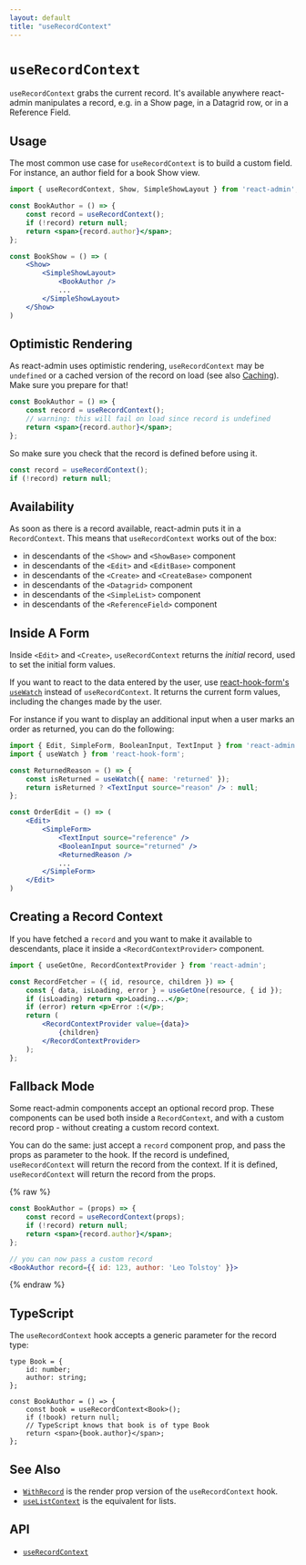 ```yaml
---
layout: default
title: "useRecordContext"
---
```


# `useRecordContext`

`useRecordContext` grabs the current record. It's available anywhere react-admin manipulates a record, e.g. in a Show page, in a Datagrid row, or in a Reference Field.

## Usage

The most common use case for `useRecordContext` is to build a custom field. For instance, an author field for a book Show view. 

```jsx
import { useRecordContext, Show, SimpleShowLayout } from 'react-admin';

const BookAuthor = () => {
    const record = useRecordContext();
    if (!record) return null;
    return <span>{record.author}</span>;
};

const BookShow = () => (
    <Show>
        <SimpleShowLayout>
            <BookAuthor />
            ...
        </SimpleShowLayout>
    </Show>
)
```

## Optimistic Rendering

As react-admin uses optimistic rendering, `useRecordContext` may be `undefined` or a cached version of the record on load (see also [Caching](./Caching.md#optimistic-rendering)). Make sure you prepare for that! 

```jsx
const BookAuthor = () => {
    const record = useRecordContext();
    // warning: this will fail on load since record is undefined    
    return <span>{record.author}</span>;
};
```

So make sure you check that the record is defined before using it.

```jsx
const record = useRecordContext();
if (!record) return null;
```

## Availability

As soon as there is a record available, react-admin puts it in a `RecordContext`. This means that `useRecordContext` works out of the box:

- in descendants of the `<Show>` and `<ShowBase>` component
- in descendants of the `<Edit>` and `<EditBase>` component
- in descendants of the `<Create>` and `<CreateBase>` component
- in descendants of the `<Datagrid>` component
- in descendants of the `<SimpleList>` component
- in descendants of the `<ReferenceField>` component

## Inside A Form

Inside `<Edit>` and `<Create>`, `useRecordContext` returns the *initial* record, used to set the initial form values. 

If you want to react to the data entered by the user, use [react-hook-form's `useWatch`](https://react-hook-form.com/docs/usewatch/) instead of `useRecordContext`. It returns the current form values, including the changes made by the user.

For instance if you want to display an additional input when a user marks an order as returned, you can do the following:

```jsx
import { Edit, SimpleForm, BooleanInput, TextInput } from 'react-admin';
import { useWatch } from 'react-hook-form';

const ReturnedReason = () => {
    const isReturned = useWatch({ name: 'returned' });
    return isReturned ? <TextInput source="reason" /> : null;
};

const OrderEdit = () => (
    <Edit>
        <SimpleForm>
            <TextInput source="reference" />
            <BooleanInput source="returned" />
            <ReturnedReason />
            ...
        </SimpleForm>
    </Edit>
)
```

## Creating a Record Context

If you have fetched a `record` and you want to make it available to descendants, place it inside a `<RecordContextProvider>` component.

```jsx
import { useGetOne, RecordContextProvider } from 'react-admin';

const RecordFetcher = ({ id, resource, children }) => {
    const { data, isLoading, error } = useGetOne(resource, { id });
    if (isLoading) return <p>Loading...</p>;
    if (error) return <p>Error :(</p>;
    return (
        <RecordContextProvider value={data}>
            {children}
        </RecordContextProvider>
    );
};
```

## Fallback Mode

Some react-admin components accept an optional record prop. These components can be used both inside a `RecordContext`, and with a custom record prop - without creating a custom record context.

You can do the same: just accept a `record` component prop, and pass the props as parameter to the hook. If the record is undefined, `useRecordContext` will return the record from the context. If it is defined, `useRecordContext` will return the record from the props.

{% raw %}
```jsx
const BookAuthor = (props) => {
    const record = useRecordContext(props);
    if (!record) return null;
    return <span>{record.author}</span>;
};

// you can now pass a custom record
<BookAuthor record={{ id: 123, author: 'Leo Tolstoy' }}>
```
{% endraw %}

## TypeScript

The `useRecordContext` hook accepts a generic parameter for the record type:

```tsx
type Book = {
    id: number;
    author: string;
};

const BookAuthor = () => {
    const book = useRecordContext<Book>();
    if (!book) return null;
    // TypeScript knows that book is of type Book
    return <span>{book.author}</span>;
};
```

## See Also

* [`WithRecord`](./WithRecord.md) is the render prop version of the `useRecordContext` hook.
* [`useListContext`](./useListContext.md) is the equivalent for lists.

## API

* [`useRecordContext`]

[`useRecordContext`]: https://github.com/marmelab/react-admin/blob/master/packages/ra-core/src/controller/record/useRecordContext.ts

